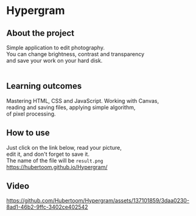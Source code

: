 # Hypergram

## About the project
Simple application to edit photography. <br/>
You can change brightness, contrast and transparency <br/>
and save your work on your hard disk.<br/>
<br/>

## Learning outcomes
Mastering HTML, CSS and JavaScript. Working with Canvas, <br/>
reading and saving files, applying simple algorithm, <br/>
of pixel processing.

## How to use
Just click on the link below, read your picture, <br/>
edit it, and don't forget to save it. <br/>
The name of the file will be ```result.png```
https://hubertoom.github.io/Hypergram/

## Video
https://github.com/Hubertoom/Hypergram/assets/137101859/3daa0230-8ad1-46b2-9ffc-3402ce402542

